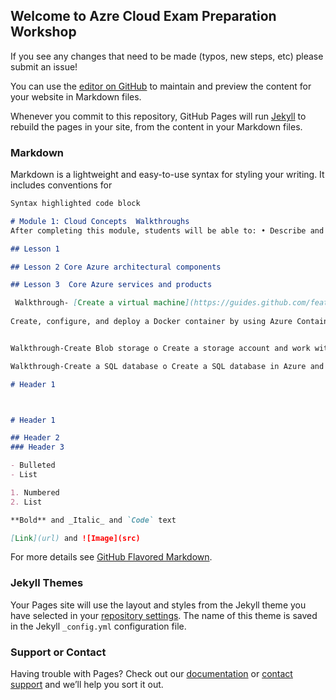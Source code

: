 ## Welcome to Azre Cloud Exam Preparation Workshop
If you see any changes that need to be made (typos, new steps, etc) please submit an issue!

You can use the [editor on GitHub](https://github.com/abulina/MCT/edit/master/index.md) to maintain and preview the content for your website in Markdown files.

Whenever you commit to this repository, GitHub Pages will run [Jekyll](https://jekyllrb.com/) to rebuild the pages in your site, from the content in your Markdown files.

### Markdown

Markdown is a lightweight and easy-to-use syntax for styling your writing. It includes conventions for

```markdown
Syntax highlighted code block

# Module 1: Cloud Concepts  Walkthroughs
After completing this module, students will be able to: • Describe and understand cloud services and their benefits. • Understand key terms they will encounter when working with cloud services. • Understand public, private, and hybrid cloud models. • Understand infrastructure as a service (IaaS). • Understand platform as a service (PaaS). • Understand software as a service (SaaS). 

## Lesson 1

## Lesson 2 Core Azure architectural components 

## Lesson 3  Core Azure services and products 

 Walkthrough- [Create a virtual machine](https://guides.github.com/features/mastering-markdown/)
 
Create, configure, and deploy a Docker container by using Azure Container Instances (ACI) in the Azure Portal. The container is a Welcome to ACI web application that displays a static HTML page. 


Walkthrough-Create Blob storage o Create a storage account and work with blob storage files. 

Walkthrough-Create a SQL database o Create a SQL database in Azure and then query the data in that database. 

# Header 1



# Header 1

## Header 2
### Header 3

- Bulleted
- List

1. Numbered
2. List

**Bold** and _Italic_ and `Code` text

[Link](url) and ![Image](src)
```

For more details see [GitHub Flavored Markdown](https://guides.github.com/features/mastering-markdown/).

### Jekyll Themes

Your Pages site will use the layout and styles from the Jekyll theme you have selected in your [repository settings](https://github.com/abulina/MCT/settings). The name of this theme is saved in the Jekyll `_config.yml` configuration file.

### Support or Contact

Having trouble with Pages? Check out our [documentation](https://help.github.com/categories/github-pages-basics/) or [contact support](https://github.com/contact) and we’ll help you sort it out.

